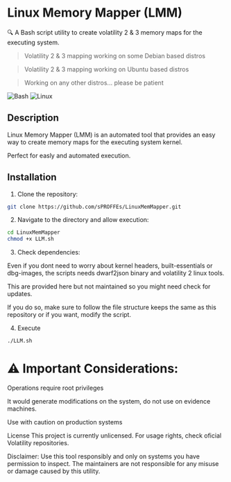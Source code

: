 
# Linux Memory Mapper (LMM)

🔍 A Bash script utility to create volatility 2 & 3 memory maps for the executing system.

> Volatility 2 & 3 mapping working on some Debian based distros

> Volatility 2 & 3 mapping working on Ubuntu based distros

> Working on any other distros... please be patient


![Bash](https://img.shields.io/badge/-Bash-4EAA25?logo=gnu-bash&logoColor=white)
![Linux](https://img.shields.io/badge/-Linux-FCC624?logo=linux&logoColor=black)

## Description

Linux Memory Mapper (LMM) is an automated tool that provides an easy way to create memory maps for the executing system kernel.

Perfect for easly and automated execution.

## Installation

1. Clone the repository:

```bash
git clone https://github.com/sPROFFEs/LinuxMemMapper.git
```

2. Navigate to the directory and allow execution:

```bash
cd LinuxMemMapper
chmod +x LLM.sh
```

3. Check dependencies: 

Even if you dont need to worry about kernel headers, built-essentials or dbg-images, the scripts needs dwarf2json binary and volatility 2 linux tools.

This are provided here but not maintained so you might need check for updates.

If you do so, make sure to follow the file structure keeps the same as this repository or if you want, modify the script. 

4. Execute 

```bash
./LLM.sh
```


# ⚠️ Important Considerations:

Operations require root privileges

It would generate modifications on the system, do not use on evidence machines. 

Use with caution on production systems

License
This project is currently unlicensed. For usage rights, check oficial Volatility repositories.

Disclaimer: Use this tool responsibly and only on systems you have permission to inspect. The maintainers are not responsible for any misuse or damage caused by this utility.
